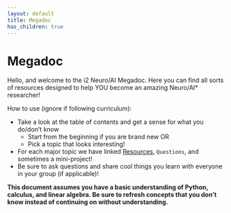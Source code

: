```yaml
---
layout: default
title: Megadoc
has_children: true
---
```


# Megadoc

Hello, and welcome to the i2 Neuro/AI Megadoc. Here you can find all sorts of resources designed to help YOU become an amazing Neuro/AI* researcher!

How to use (ignore if following curriculum):
* Take a look at the table of contents and get a sense for what you do/don’t know
    * Start from the beginning if you are brand new OR
    * Pick a topic that looks interesting!
* For each major topic we have linked [Resources](https://www.merriam-webster.com/dictionary/resource), `Questions`, and sometimes a mini-project!
* Be sure to ask questions and share cool things you learn with everyone in your group (if applicable)!

**This document assumes you have a basic understanding of Python, calculus, and linear algebra. Be sure to refresh concepts that you don’t know instead of continuing on without understanding.**
